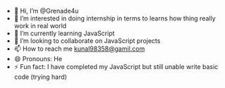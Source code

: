 - 👋 Hi, I’m @Grenade4u
- 👀 I’m interested in doing internship in terms to learns how thing really work in real world
- 🌱 I’m currently learning JavaScript
- 💞️ I’m looking to collaborate on JavaScript projects
- 📫 How to reach me kunal98358@gamil.com
- 😄 Pronouns: He
- ⚡ Fun fact: I have completed my JavaScript but still unable write basic code (trying hard)

<!---
Grenade4u/Grenade4u is a ✨ special ✨ repository because its `README.md` (this file) appears on your GitHub profile.
You can click the Preview link to take a look at your changes.
--->
